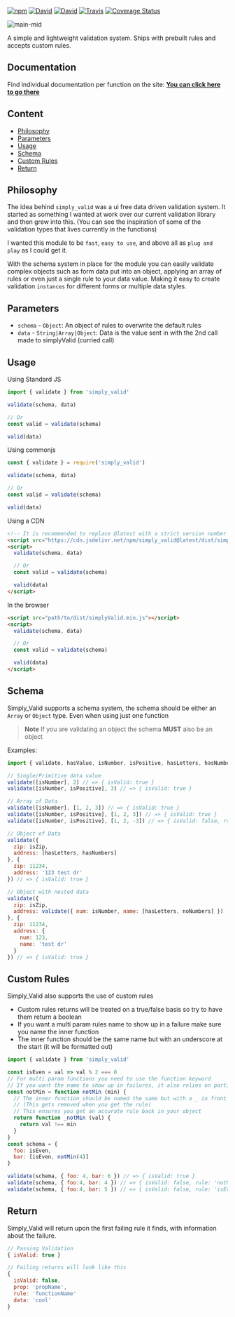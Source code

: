 [![npm](https://img.shields.io/npm/v/simply_valid.svg?style=flat-square)](https://www.npmjs.com/package/simply_valid)
[![David](https://img.shields.io/david/dhershman1/simply_valid.svg?style=flat-square)](https://david-dm.org/dhershman1/simply_valid)
[![David](https://img.shields.io/david/dev/dhershman1/simply_valid.svg?style=flat-square)](https://david-dm.org/dhershman1/simply_valid?type=dev)
[![Travis](https://img.shields.io/travis/dhershman1/simply_valid.svg?style=flat-square)](https://travis-ci.org/dhershman1/simply_valid)
[![Coverage Status](https://img.shields.io/coveralls/github/dhershman1/simply_valid.svg?style=flat-square)](https://coveralls.io/github/dhershman1/simply_valid?branch=master)

![main-mid](https://user-images.githubusercontent.com/8997380/49965860-6977dc80-feec-11e8-90ae-3bcbe43639b3.png)

A simple and lightweight validation system. Ships with prebuilt rules and accepts custom rules.

## Documentation

Find individual documentation per function on the site: **[You can click here to go there](https://simply_valid.dusty.codes)**

## Content
* [Philosophy](#philosophy)
* [Parameters](#parameters)
* [Usage](#usage)
* [Schema](#schema)
* [Custom Rules](#custom-rules)
* [Return](#return)

## Philosophy

The idea behind `simply_valid` was a ui free data driven validation system. It started as something I wanted at work over our current validation library and then grew into this. (You can see the inspiration of some of the validation types that lives currently in the functions)

I wanted this module to be `fast`, `easy to use`, and above all as `plug and play` as I could get it.

With the schema system in place for the module you can easily validate complex objects such as form data put into an object, applying an array of rules or even just a single rule to your data value. Making it easy to create validation `instances` for different forms or multiple data styles.

## Parameters

- `schema` - `Object`: An object of rules to overwrite the default rules
- `data` - `String|Array|Object`: Data is the value sent in with the 2nd call made to simplyValid (curried call)

## Usage

Using Standard JS
```js
import { validate } from 'simply_valid'

validate(schema, data)

// Or
const valid = validate(schema)

valid(data)
```

Using commonjs
```js
const { validate } = require('simply_valid')

validate(schema, data)

// Or
const valid = validate(schema)

valid(data)
```

Using a CDN
```html
<!-- It is recommended to replace @latest with a strict version number -->
<script src="https://cdn.jsdelivr.net/npm/simply_valid@latest/dist/simply-valid.min.js"></script>
<script>
  validate(schema, data)

  // Or
  const valid = validate(schema)

  valid(data)
</script>
```

In the browser
```html
<script src="path/to/dist/simplyValid.min.js"></script>
<script>
  validate(schema, data)

  // Or
  const valid = validate(schema)

  valid(data)
</script>
```

## Schema

Simply_Valid supports a schema system, the schema should be either an `Array` or `Object` type. Even when using just one function

> **Note** If you are validating an object the schema **MUST** also be an object

Examples:
```js
import { validate, hasValue, isNumber, isPositive, hasLetters, hasNumbers, isZip, noNumbers } from 'simply_valid'

// Single/Primitive data value
validate([isNumber], 2) // => { isValid: true }
validate([isNumber, isPositive], 3) // => { isValid: true }

// Array of Data
validate([isNumber], [1, 2, 3]) // => { isValid: true }
validate([isNumber, isPositive], [1, 2, 3]) // => { isValid: true }
validate([isNumber, isPositive], [1, 2, -3]) // => { isValid: false, rule: 'isPositive', data: [1, 2, -3] }

// Object of Data
validate({
  zip: isZip,
  address: [hasLetters, hasNumbers]
}, {
  zip: 11234,
  address: '123 test dr'
}) // => { isValid: true }

// Object with nested data
validate({
  zip: isZip,
  address: validate({ num: isNumber, name: [hasLetters, noNumbers] })
}, {
  zip: 11234,
  address: {
    num: 123,
    name: 'test dr'
  }
}) // => { isValid: true }
```

## Custom Rules

Simply_Valid also supports the use of custom rules

- Custom rules returns will be treated on a true/false basis so try to have them return a boolean
- If you want a multi param rules name to show up in a failure make sure you name the inner function
- The inner function should be the same name but with an underscore at the start (it will be formatted out)

```js
import { validate } from 'simply_valid'

const isEven = val => val % 2 === 0
// For multi param functions you need to use the function keyword
// If you want the name to show up in failures, it also relies on partial execution
const notMin = function notMin (min) {
  // The inner function should be named the same but with a _ in front of it
  // (This gets removed when you get the rule)
  // This ensures you get an accurate rule back in your object
  return function _notMin (val) {
    return val !== min
  }
}
const schema = {
  foo: isEven,
  bar: [isEven, notMin(4)]
}

validate(schema, { foo: 4, bar: 6 }) // => { isValid: true }
validate(schema, { foo:4, bar: 4 }) // => { isValid: false, rule: 'notMin', data: 4 }
validate(schema, { foo:4, bar: 5 }) // => { isValid: false, rule: 'isEven', data: 5 }
```

## Return

Simply_Valid will return upon the first failing rule it finds, with information about the failure.

```js
// Passing Validation
{ isValid: true }

// Failing returns will look like this
{
  isValid: false,
  prop: 'propName',
  rule: 'functionName'
  data: 'cool'
}
```

